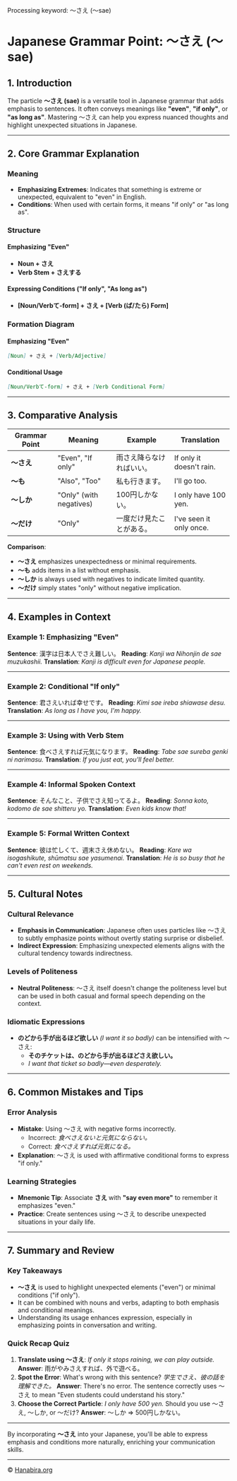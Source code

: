 Processing keyword: ～さえ (～sae)
# Japanese Grammar Point: ～さえ (～sae)

## 1. Introduction
The particle **～さえ (sae)** is a versatile tool in Japanese grammar that adds emphasis to sentences. It often conveys meanings like **"even"**, **"if only"**, or **"as long as"**. Mastering ～さえ can help you express nuanced thoughts and highlight unexpected situations in Japanese.

---
## 2. Core Grammar Explanation
### Meaning
- **Emphasizing Extremes**: Indicates that something is extreme or unexpected, equivalent to "even" in English.
- **Conditions**: When used with certain forms, it means "if only" or "as long as".
### Structure
#### Emphasizing "Even"
- **Noun + さえ**
- **Verb Stem + さえする**
#### Expressing Conditions ("If only", "As long as")
- **[Noun/Verbて-form] + さえ + [Verb (ば/たら) Form]**
### Formation Diagram
#### Emphasizing "Even"
```markdown
[Noun] + さえ + [Verb/Adjective]
```
#### Conditional Usage
```markdown
[Noun/Verbて-form] + さえ + [Verb Conditional Form]
```
---
## 3. Comparative Analysis
| Grammar Point | Meaning                     | Example                        | Translation                    |
|---------------|-----------------------------|--------------------------------|--------------------------------|
| **～さえ**      | "Even", "If only"           | 雨さえ降らなければいい。          | If only it doesn't rain.       |
| **～も**       | "Also", "Too"               | 私も行きます。                   | I'll go too.                   |
| **～しか**      | "Only" (with negatives)     | 100円しかない。                  | I only have 100 yen.           |
| **～だけ**      | "Only"                      | 一度だけ見たことがある。          | I've seen it only once.        |
**Comparison**:
- **～さえ** emphasizes unexpectedness or minimal requirements.
- **～も** adds items in a list without emphasis.
- **～しか** is always used with negatives to indicate limited quantity.
- **～だけ** simply states "only" without negative implication.
---
## 4. Examples in Context
### Example 1: Emphasizing "Even"
**Sentence**: 漢字は日本人でさえ難しい。
**Reading**: *Kanji wa Nihonjin de sae muzukashii.*
**Translation**: *Kanji is difficult even for Japanese people.*

---
### Example 2: Conditional "If only"
**Sentence**: 君さえいれば幸せです。
**Reading**: *Kimi sae ireba shiawase desu.*
**Translation**: *As long as I have you, I'm happy.*

---
### Example 3: Using with Verb Stem
**Sentence**: 食べさえすれば元気になります。
**Reading**: *Tabe sae sureba genki ni narimasu.*
**Translation**: *If you just eat, you'll feel better.*

---
### Example 4: Informal Spoken Context
**Sentence**: そんなこと、子供でさえ知ってるよ。
**Reading**: *Sonna koto, kodomo de sae shitteru yo.*
**Translation**: *Even kids know that!*

---
### Example 5: Formal Written Context
**Sentence**: 彼は忙しくて、週末さえ休めない。
**Reading**: *Kare wa isogashikute, shūmatsu sae yasumenai.*
**Translation**: *He is so busy that he can't even rest on weekends.*

---
## 5. Cultural Notes
### Cultural Relevance
- **Emphasis in Communication**: Japanese often uses particles like ～さえ to subtly emphasize points without overtly stating surprise or disbelief.
- **Indirect Expression**: Emphasizing unexpected elements aligns with the cultural tendency towards indirectness.
### Levels of Politeness
- **Neutral Politeness**: ～さえ itself doesn't change the politeness level but can be used in both casual and formal speech depending on the context.
### Idiomatic Expressions
- **のどから手が出るほど欲しい** *(I want it so badly)* can be intensified with ～さえ:
  - **そのチケットは、のどから手が出るほどさえ欲しい。**
  - *I want that ticket so badly—even desperately.*
---
## 6. Common Mistakes and Tips
### Error Analysis
- **Mistake**: Using ～さえ with negative forms incorrectly.
  - Incorrect: *食べさえないと元気にならない。*
  - Correct: *食べさえすれば元気になる。*
- **Explanation**: ～さえ is used with affirmative conditional forms to express "if only."
### Learning Strategies
- **Mnemonic Tip**: Associate **さえ** with **"say even more"** to remember it emphasizes "even."
- **Practice**: Create sentences using ～さえ to describe unexpected situations in your daily life.
---
## 7. Summary and Review
### Key Takeaways
- **～さえ** is used to highlight unexpected elements ("even") or minimal conditions ("if only").
- It can be combined with nouns and verbs, adapting to both emphasis and conditional meanings.
- Understanding its usage enhances expression, especially in emphasizing points in conversation and writing.
### Quick Recap Quiz
1. **Translate using ～さえ**: *If only it stops raining, we can play outside.*
   **Answer**: 雨がやみさえすれば、外で遊べる。
2. **Spot the Error**: What's wrong with this sentence? *学生でさえ、彼の話を理解できた。*
   **Answer**: There's no error. The sentence correctly uses ～さえ to mean "Even students could understand his story."
3. **Choose the Correct Particle**: *I only have 500 yen.* Should you use ～さえ, ～しか, or ～だけ?
   **Answer**: ～しか ⇒ 500円しかない。
---
By incorporating **～さえ** into your Japanese, you'll be able to express emphasis and conditions more naturally, enriching your communication skills.



---

© [Hanabira.org](https://hanabira.org)
